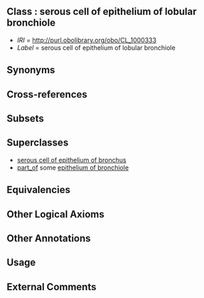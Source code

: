 
## Class : serous cell of epithelium of lobular bronchiole

 * *IRI* = http://purl.obolibrary.org/obo/CL_1000333
 * *Label* = serous cell of epithelium of lobular bronchiole

## Synonyms


## Cross-references


## Subsets


## Superclasses

 * [serous cell of epithelium of bronchus](../../CL/31/CL_1000331.md)
 * [part_of](../../BFO/50/BFO_0000050.md) some [epithelium of bronchiole](../../UBERON/51/UBERON_0002051.md)

## Equivalencies


## Other Logical Axioms


## Other Annotations


## Usage


## External Comments

